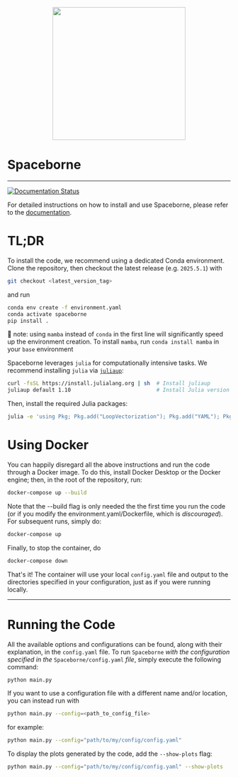 
<p align="center">
  <img src="https://github.com/user-attachments/assets/1e156ecb-75d5-4004-b768-cbd8edab7940" width="300">
</p>

<!-- ![sb_logo](https://github.com/user-attachments/assets/6c5d9280-70b2-4f66-8bfb-c513317aea06) -->

# Spaceborne

---
[![Documentation Status](https://readthedocs.org/projects/spaceborne/badge/?version=latest)](https://spaceborne.readthedocs.io/en/latest/?badge=latest)

For detailed instructions on how to install and use Spaceborne, please refer to the [documentation](https://spaceborne.readthedocs.io/en/latest/).

# TL;DR

To install the code, we recommend using a dedicated Conda environment. Clone the repository, then checkout the latest release (e.g. `2025.5.1`) with

```bash
git checkout <latest_version_tag>
```

and run

```bash
conda env create -f environment.yaml
conda activate spaceborne
pip install .
```

🐍 note: using `mamba` instead of `conda` in the first line will significantly speed up the environment creation. To install `mamba`, run `conda install mamba` in your `base` environment

Spaceborne leverages `julia` for computationally intensive tasks. We recommend installing `julia` via [`juliaup`](https://github.com/JuliaLang/juliaup):

```bash
curl -fsSL https://install.julialang.org | sh  # Install juliaup
juliaup default 1.10                           # Install Julia version 1.10
```

Then, install the required Julia packages:

```bash
julia -e 'using Pkg; Pkg.add("LoopVectorization"); Pkg.add("YAML"); Pkg.add("NPZ")'
```

# Using Docker

You can happily disregard all the above instructions and run the code through a Docker image. To do this, install Docker Desktop or the Docker engine; then, in the root of the repository, run:

```bash
docker-compose up --build
```

Note that the --build flag is only needed the the first time you run the code (or if you modify the environment.yaml/Dockerfile, which is *discouraged*). For subsequent runs, simply do:

```bash
docker-compose up
```

Finally, to stop the container, do

```bash
docker-compose down
```

That's it! The container will use your local `config.yaml` file and output to the directories specified in your configuration, just as if you were running locally.

---

# Running the Code

All the available options and configurations can be found, along with their explanation, in the `config.yaml` file. To run `Spaceborne` *with the configuration specified in the* `Spaceborne/config.yaml` *file*, simply execute the following command:

```bash
python main.py
```

If you want to use a configuration file with a different name and/or location, you can instead run with

```bash
python main.py --config=<path_to_config_file>
```

for example:

```bash
python main.py --config="path/to/my/config/config.yaml"
```

To display the plots generated by the code, add the `--show-plots` flag:

```bash
python main.py --config="path/to/my/config/config.yaml" --show-plots
```
